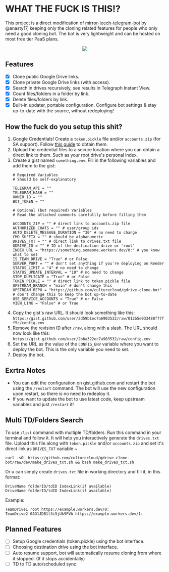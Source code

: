 # WHAT THE FUCK IS THIS!?

This project is a direct modification of [mirror-leech-telegram-bot](https://github.com/anasty17/mirror-leech-telegram-bot) by @anasty17, keeping only the cloning related features for people who only need a good cloning bot. The bot is very lightweight and can be hosted on most free tier PaaS plans.
<p align="center"><img src="https://i.ibb.co/MnqNByY/Screenshot-20230128-090728-Nekogram.png" /></p>

## Features
- [x] Clone public Google Drive links.
- [x] Clone private Google Drive links (with access).
- [x] Search in drives recursively, see results in Telegraph Instant View.
- [x] Count files/folders in a folder by link.
- [x] Delete files/folders by link.
- [x] Built-in updater, portable configuration. Configure bot settings & stay up-to-date with the source, without redeploying!

## How the fuck do you setup this shit?
1. Google Credentials! Create a `token.pickle` file and/or `accounts.zip` (for SA support). Follow [this guide](https://github.com/weebzone/WZML/wiki/Deployment#getting-google-oauth-api-credential-file-and-tokenpickle) to obtain them.
2. Upload the credential files to a secure location where you can obtain a direct link to them. Such as your root drive's personal index.
3. Create a gist named `something.env`. Fill in the following variables and add them to the gist:
    ```
    # Required Variables
    # Should be self-explanatory
    
    TELEGRAM_API = ""
    TELEGRAM_HASH = ""
    OWNER_ID = ""
    BOT_TOKEN = ""
    
    # Optional (but required) Variables
    # Read the attached comments carefullly before filling them
    
    ACCOUNTS_ZIP = "" # direct link to accounts.zip file
    AUTHORIZED_CHATS = "" # user/group ids
    AUTO_DELETE_MESSAGE_DURATION = "30" # no need to change
    CMD_SUFFIX = "" # should be alphanumeric
    DRIVES_TXT = "" # direct link to drives.txt file
    GDRIVE_ID = "" # ID of the destination drive or 'root'
    INDEX_URL = "https://something.someone.workers.dev/0:" # you know what to set
    IS_TEAM_DRIVE = "True" # or False
    SERVER_PORT = "" # don't set anything if you're deploying on Render
    STATUS_LIMIT = "4" # no need to change
    STATUS_UPDATE_INTERVAL = "10" # no need to change
    STOP_DUPLICATE = "True" # or False
    TOKEN_PICKLE = "" # direct link to token.pickle file
    UPSTREAM_BRANCH = "main" # don't change this
    UPSTREAM_REPO = "https://github.com/culturecloud/gdrive-clone-bot" # don't change this to keep the bot up-to-date
    USE_SERVICE_ACCOUNTS = "True" # or False
    VIEW_LINK = "False" # or True
    ```
5. Copy the gist's raw URL. It should look something like this:
    `https://gist.github.com/user/2d59b1ec7a6903532/raw/012b5e033488f77ff5c/config.env`
6. Remove the revision ID after `/raw`, along with a slash. The URL should now look like this:
    `https://gist.github.com/user/2b6a322ec7a903532/raw/config.env`
7. Set the URL as the value of the `CONFIG_ENV` variable where you want to deploy the bot. This is the only variable you need to set.
8. Deploy the bot.

## Exrtra Notes
- You can edit the configuration on gist.github.com and restart the bot using the `/restart` command. The bot will use the new configuration upon restart, so there is no need to redeploy it.
- If you want to update the bot to use latest code, keep upstream variables and just `/restart` it!

## Multi TD/Folders Search
To use `/list` command with multiple TD/folders. Run this command in your terminal and follow it. It will help you interactively generate the `drives.txt` file. Upload this file along with `token.pickle` and/or `accounts.zip` and set it's direct link as `DRIVES_TXT` variable ~
```
curl -sOL https://github.com/culturecloud/gdrive-clone-bot/raw/dev/make_drives_txt.sh && bash make_drives_txt.sh
```
Or u can simply create `drives.txt` file in working directory and fill it, in this format:
```
DriveName folderID/tdID IndexLink(if available)
DriveName folderID/tdID IndexLink(if available)
```
Example:
```
TeamDrive1 root https://example.workers.dev/0:
TeamDrive2 0AO1JDB1t3i5jUk9PVA https://example.workers.dev/1:
```

## Planned Features
- [ ] Setup Google credentials (token.pickle) using the bot interface.
- [ ] Choosing destination drive using the bot interface.
- [ ] Auto resume support, bot will automatically resume cloning from where it stopped. (If it stops accidentally)
- [ ] TD to TD auto/scheduled sync.
